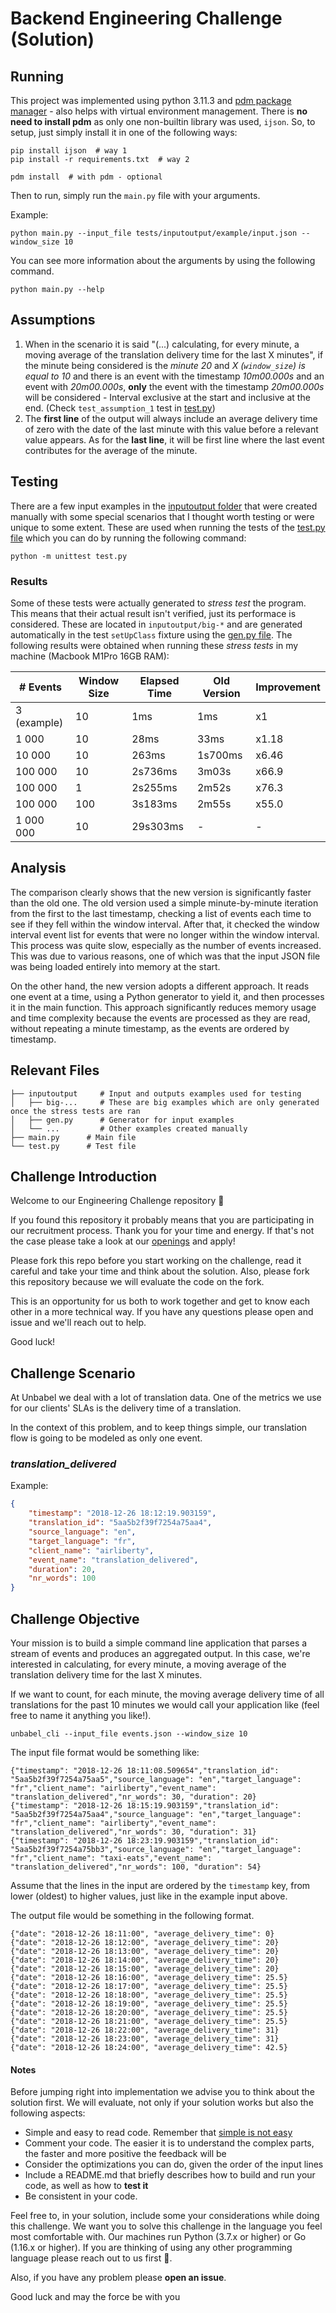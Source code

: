 # Backend Engineering Challenge (Solution)

## Running

This project was implemented using python 3.11.3 and [pdm package manager](https://github.com/pdm-project/pdm) - also helps with virtual environment management. There is **no need to install pdm** as only one non-builtin library was used, `ijson`. So, to setup, just simply install it in one of the following ways:
```shell
pip install ijson  # way 1
pip install -r requirements.txt  # way 2

pdm install  # with pdm - optional
```

Then to run, simply run the `main.py` file with your arguments.

Example:
```shell
python main.py --input_file tests/inputoutput/example/input.json --window_size 10
```

You can see more information about the arguments by using the following command.
```shell
python main.py --help
```

## Assumptions

1. When in the scenario it is said "(...) calculating, for every minute, a moving average of the translation delivery time for the last X minutes", if the minute being considered is the _minute 20_ and _X (`window_size`) is equal to 10_ and there is an event with the timestamp *10m00.000s* and an event with *20m00.000s*, **only** the event with the timestamp *20m00.000s* will be considered - Interval exclusive at the start and inclusive at the end. (Check `test_assumption_1` test in [test.py](test.py))
2. The **first line** of the output will always include an average delivery time of zero with the date of the last minute with this value before a relevant value appears. As for the **last line**, it will be first line where the last event contributes for the average of the minute. 

## Testing

There are a few input examples in the [inputoutput folder](./inputoutput) that were created manually with some special scenarios that I thought worth testing or were unique to some extent. These are used when running the tests of the [test.py file](test.py) which you can do by running the following command:

```shell
python -m unittest test.py
```

### Results 

Some of these tests were actually generated to _stress test_ the program. This means that their actual result isn't verified, just its performace is considered. These are located in `inputoutput/big-*` and are generated automatically in the test `setUpClass` fixture using the [gen.py file](inputoutput/gen.py). The following results were obtained when running these _stress tests_ in my machine (Macbook M1Pro 16GB RAM):

| # Events    | Window Size | Elapsed Time | Old Version | Improvement |
| ----------- | ----------- | ------------ | ----------- | ----------- |
| 3 (example) | 10          | 1ms          | 1ms         | x1          |
| 1 000       | 10          | 28ms         | 33ms        | x1.18       |
| 10 000      | 10          | 263ms        | 1s700ms     | x6.46       |
| 100 000     | 10          | 2s736ms      | 3m03s       | x66.9       |
| 100 000     | 1           | 2s255ms      | 2m52s       | x76.3       |
| 100 000     | 100         | 3s183ms      | 2m55s       | x55.0       |
| 1 000 000   | 10          | 29s303ms     | -           | -           |

## Analysis 

The comparison clearly shows that the new version is significantly faster than the old one. The old version used a simple minute-by-minute iteration from the first to the last timestamp, checking a list of events each time to see if they fell within the window interval. After that, it checked the window interval event list for events that were no longer within the window interval. This process was quite slow, especially as the number of events increased. This was due to various reasons, one of which was that the input JSON file was being loaded entirely into memory at the start.

On the other hand, the new version adopts a different approach. It reads one event at a time, using a Python generator to yield it, and then processes it in the main function. This approach significantly reduces memory usage and time complexity because the events are processed as they are read, without repeating a minute timestamp, as the events are ordered by timestamp.


## Relevant Files
```shell
├── inputoutput 	# Input and outputs examples used for testing
│   ├── big-... 	# These are big examples which are only generated once the stress tests are ran
│   ├── gen.py 		# Generator for input examples
│   └── ...			# Other examples created manually
├── main.py		 # Main file
└── test.py		 # Test file
```

## Challenge Introduction

Welcome to our Engineering Challenge repository 🖖

If you found this repository it probably means that you are participating in our recruitment process. Thank you for your time and energy. If that's not the case please take a look at our [openings](https://unbabel.com/careers/) and apply!

Please fork this repo before you start working on the challenge, read it careful and take your time and think about the solution. Also, please fork this repository because we will evaluate the code on the fork.

This is an opportunity for us both to work together and get to know each other in a more technical way. If you have any questions please open and issue and we'll reach out to help.

Good luck!

## Challenge Scenario

At Unbabel we deal with a lot of translation data. One of the metrics we use for our clients' SLAs is the delivery time of a translation. 

In the context of this problem, and to keep things simple, our translation flow is going to be modeled as only one event.

### *translation_delivered*

Example:

```json
{
	"timestamp": "2018-12-26 18:12:19.903159",
	"translation_id": "5aa5b2f39f7254a75aa4",
	"source_language": "en",
	"target_language": "fr",
	"client_name": "airliberty",
	"event_name": "translation_delivered",
	"duration": 20,
	"nr_words": 100
}
```

## Challenge Objective

Your mission is to build a simple command line application that parses a stream of events and produces an aggregated output. In this case, we're interested in calculating, for every minute, a moving average of the translation delivery time for the last X minutes.

If we want to count, for each minute, the moving average delivery time of all translations for the past 10 minutes we would call your application like (feel free to name it anything you like!).

	unbabel_cli --input_file events.json --window_size 10
	
The input file format would be something like:

	{"timestamp": "2018-12-26 18:11:08.509654","translation_id": "5aa5b2f39f7254a75aa5","source_language": "en","target_language": "fr","client_name": "airliberty","event_name": "translation_delivered","nr_words": 30, "duration": 20}
	{"timestamp": "2018-12-26 18:15:19.903159","translation_id": "5aa5b2f39f7254a75aa4","source_language": "en","target_language": "fr","client_name": "airliberty","event_name": "translation_delivered","nr_words": 30, "duration": 31}
	{"timestamp": "2018-12-26 18:23:19.903159","translation_id": "5aa5b2f39f7254a75bb3","source_language": "en","target_language": "fr","client_name": "taxi-eats","event_name": "translation_delivered","nr_words": 100, "duration": 54}

Assume that the lines in the input are ordered by the `timestamp` key, from lower (oldest) to higher values, just like in the example input above.

The output file would be something in the following format.

```
{"date": "2018-12-26 18:11:00", "average_delivery_time": 0}
{"date": "2018-12-26 18:12:00", "average_delivery_time": 20}
{"date": "2018-12-26 18:13:00", "average_delivery_time": 20}
{"date": "2018-12-26 18:14:00", "average_delivery_time": 20}
{"date": "2018-12-26 18:15:00", "average_delivery_time": 20}
{"date": "2018-12-26 18:16:00", "average_delivery_time": 25.5}
{"date": "2018-12-26 18:17:00", "average_delivery_time": 25.5}
{"date": "2018-12-26 18:18:00", "average_delivery_time": 25.5}
{"date": "2018-12-26 18:19:00", "average_delivery_time": 25.5}
{"date": "2018-12-26 18:20:00", "average_delivery_time": 25.5}
{"date": "2018-12-26 18:21:00", "average_delivery_time": 25.5}
{"date": "2018-12-26 18:22:00", "average_delivery_time": 31}
{"date": "2018-12-26 18:23:00", "average_delivery_time": 31}
{"date": "2018-12-26 18:24:00", "average_delivery_time": 42.5}
```

#### Notes

Before jumping right into implementation we advise you to think about the solution first. We will evaluate, not only if your solution works but also the following aspects:

+ Simple and easy to read code. Remember that [simple is not easy](https://www.infoq.com/presentations/Simple-Made-Easy)
+ Comment your code. The easier it is to understand the complex parts, the faster and more positive the feedback will be
+ Consider the optimizations you can do, given the order of the input lines
+ Include a README.md that briefly describes how to build and run your code, as well as how to **test it**
+ Be consistent in your code. 

Feel free to, in your solution, include some your considerations while doing this challenge. We want you to solve this challenge in the language you feel most comfortable with. Our machines run Python (3.7.x or higher) or Go (1.16.x or higher). If you are thinking of using any other programming language please reach out to us first 🙏.

Also, if you have any problem please **open an issue**. 

Good luck and may the force be with you
